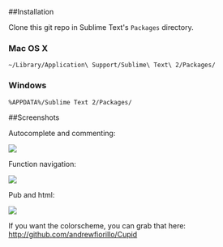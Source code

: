 ##Installation

Clone this git repo in Sublime Text's `Packages` directory.

### Mac OS X

```
~/Library/Application\ Support/Sublime\ Text\ 2/Packages/
```

### Windows

```
%APPDATA%/Sublime Text 2/Packages/
```

##Screenshots

Autocomplete and commenting:

<img src="https://dl.dropbox.com/u/22817005/Resources/sublime/Github/features.png" />

Function navigation:

<img src="https://dl.dropbox.com/u/22817005/Resources/sublime/Github/functionnav.png" />

Pub and html:

<img src="https://dl.dropbox.com/u/22817005/Resources/sublime/Github/pubhtml.png" />

If you want the colorscheme, you can grab that here: <a href="http://github.com/andrewfiorillo/Cupid">http://github.com/andrewfiorillo/Cupid</a>
